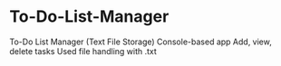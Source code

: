 # To-Do-List-Manager
To-Do List Manager (Text File Storage)  Console-based app  Add, view, delete tasks  Used file handling with .txt
